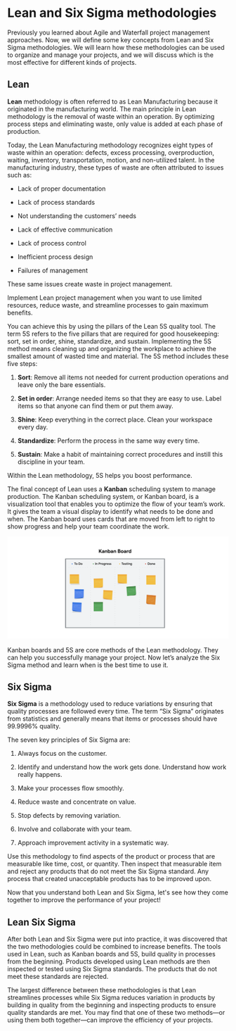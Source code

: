 # Lean and Six Sigma methodologies
Previously you learned about Agile and Waterfall project management approaches. Now, we will define some key concepts from Lean and Six Sigma methodologies. We will learn how these methodologies can be used to organize and manage your projects, and we will discuss which is the most effective for different kinds of projects.   

## Lean
**Lean** methodology is often referred to as Lean Manufacturing because it originated in the manufacturing world. The main principle in Lean methodology is the removal of waste within an operation. By optimizing process steps and eliminating waste, only value is added at each phase of production.  

Today, the Lean Manufacturing methodology recognizes eight types of waste within an operation: defects, excess processing, overproduction, waiting, inventory, transportation, motion, and non-utilized talent. In the manufacturing industry, these types of waste are often attributed to issues such as: 

- Lack of proper documentation

- Lack of process standards

- Not understanding the customers’ needs

- Lack of effective communication

- Lack of process control

- Inefficient process design

- Failures of management

These same issues create waste in project management. 

Implement Lean project management when you want to use limited resources, reduce waste, and streamline processes to gain maximum benefits. 

You can achieve this by using the pillars of the Lean 5S quality tool. The term 5S refers to the five pillars that are required for good housekeeping: sort, set in order, shine, standardize, and sustain. Implementing the 5S method means cleaning up and organizing the workplace to achieve the smallest amount of wasted time and material. The 5S method includes these five steps: 

1. **Sort**: Remove all items not needed for current production operations and leave only the bare essentials. 

2. **Set in order**: Arrange needed items so that they are easy to use. Label items so that anyone can find them or put them away. 

3. **Shine**: Keep everything in the correct place. Clean your workspace every day.

4. **Standardize**: Perform the process in the same way every time. 

5. **Sustain**: Make a habit of maintaining correct procedures and instill this discipline in your team.

Within the Lean methodology, 5S helps you boost performance. 

The final concept of Lean uses a **Kanban** scheduling system to manage production. The Kanban scheduling system, or Kanban board, is a visualization tool that enables you to optimize the flow of your team’s work. It gives the team a visual display to identify what needs to be done and when. The Kanban board uses cards that are moved from left to right to show progress and help your team coordinate the work. 

![Kanban board, showing columns (to do, in progress, testing, and done) with sticky notes representing tasks of a project.](/Foundations%20of%20Project%20Management/img/kanban-board-showing-columns-to-do-in-progress-testing-and-done-with-sticky-notes-representing-tasks-of-a-project.png)

Kanban boards and 5S are core methods of the Lean methodology. They can help you successfully manage your project. Now let’s analyze the Six Sigma method and learn when is the best time to use it. 

## Six Sigma
**Six Sigma** is a methodology used to reduce variations by ensuring that quality processes are followed every time. The term “Six Sigma” originates from statistics and generally means that items or processes should have 99.9996% quality.

The seven key principles of Six Sigma are:

1. Always focus on the customer.

2. Identify and understand how the work gets done. Understand how work really happens.

3. Make your processes flow smoothly.

4. Reduce waste and concentrate on value.

5. Stop defects by removing variation.

6. Involve and collaborate with your team.

7. Approach improvement activity in a systematic way.

Use this methodology to find aspects of the product or process that are measurable like time, cost, or quantity. Then inspect that measurable item and reject any products that do not meet the Six Sigma standard. Any process that created unacceptable products has to be improved upon.  

Now that you understand both Lean and Six Sigma, let's see how they come together to improve the performance of your project!

## Lean Six Sigma
After both Lean and Six Sigma were put into practice, it was discovered that the two methodologies could be combined to increase benefits. The tools used in Lean, such as Kanban boards and 5S, build quality in processes from the beginning. Products developed using Lean methods are then inspected or tested using Six Sigma standards. The products that do not meet these standards are rejected. 

The largest difference between these methodologies is that Lean streamlines processes while Six Sigma reduces variation in products by building in quality from the beginning and inspecting products to ensure quality standards are met. You may find that one of these two methods—or using them both together—can improve the efficiency of your projects. 